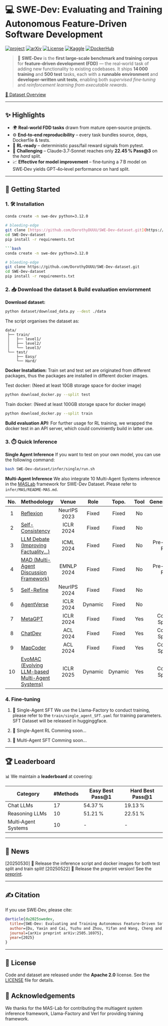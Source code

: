 # 💻 SWE‑Dev: Evaluating and Training Autonomous Feature‑Driven Software Development

[![project](https://img.shields.io/badge/project-Page-blue)](https://justlittlewhite.github.io/SWE-Dev/)
[![arXiv](https://img.shields.io/badge/arXiv-2505.16975-b31b1b.svg)](https://arxiv.org/abs/2505.16975)
[![License](https://img.shields.io/badge/license-Apache%202.0-green.svg)](LICENSE)
[![Kaggle](https://img.shields.io/badge/Kaggle-dataset-blue.svg)](https://www.kaggle.com/datasets/dorothydu/fdd-bench)
[![DockerHub](https://img.shields.io/badge/DockerHub-repository-blue.svg)](https://hub.docker.com/repository/docker/dorothyduuu/swe-dev/general)

> 🎯 **SWE‑Dev** is the **first large‑scale benchmark and training corpus** for **feature‑driven development (FDD)** — the real‑world task of adding new functionality to existing codebases.
> It ships **14 000 training** and **500 test** tasks, each with a **runnable environment** and **developer‑written unit tests**, enabling both *supervised fine‑tuning* and *reinforcement learning from executable rewards*.

[📄 Dataset Overview](assets/overview.pdf)

---

## ✨ Highlights

* 🌍 **Real‑world FDD tasks** drawn from mature open‑source projects.
* ⚙️ **End‑to‑end reproducibility** – every task bundles source, deps, Dockerfile & tests.
* 🤖 **RL‑ready** – deterministic pass/fail reward signals from pytest.
* 💪 **Challenging** – Claude‑3.7‑Sonnet reaches only **22.45 % Pass\@3** on the *hard* split.
* 📈 **Effective for model improvement** – fine‑tuning a 7 B model on SWE‑Dev yields GPT‑4o‑level performance on hard split.

---

## 🚀 Getting Started

### 1. 🛠️ Installation

```bash
conda create -n swe-dev python=3.12.0

# bleeding‑edge
git clone [https://github.com/DorothyDUUU/SWE-Dev-dataset.git](https://github.com/DorothyDUUU/SWE-Dev-dataset.git)
cd SWE-Dev-dataset
pip install -r requirements.txt

```bash
conda create -n swe-dev python=3.12.0

# bleeding‑edge
git clone https://github.com/DorothyDUUU/SWE-Dev-dataset.git
cd SWE-Dev-dataset
pip install -r requirements.txt
```
### 2. 📥 Download the dataset & Build evaluation enviornment
**Download dataset:**
```bash
python dataset/download_data.py --dest ./data
```

The script organises the dataset as:
```
data/
 ├── train/
 │   ├── level1/
 │   ├── level2/
 │   └── level3/
 └── test/
     ├── Easy/
     └── Hard/
```

**Docker Installation:**
Train set and test set are originated from different packages, thus the packages are installed in different docker images.

Test docker: (Need at least 10GB storage space for docker image)
```bash
python download_docker.py --split test
```
Train docker: (Need at least 100GB storage space for docker image) 
```bash
python download_docker.py --split train
```

**Build evaluation API:**
For further usage for RL training, we wrapped the docker test in an API server, which could conviniently build in latter use.

### 3. ⏱️ Quick Inference
**Single Agent Inference**
If you want to test on your own model, you can use the following command:
```bash
bash SWE-Dev-dataset/infer/single/run.sh
```

**Multi-Agent Inference**
We also integrate 10 Multi-Agent Systems inference in the [MASLab](https://github.com/MASWorks/MASLab) framework for SWE-Dev Dataset. Please refer to `infer/MAS/README-MAS.md`.

| No. | Methodology                                                                                     | Venue        | Role    | Topo.   | Tool | Generalization    |
|:---:|:------------------------------------------------------------------------------------------------|:------------:|:-------:|:-------:|:----:|:-----------------:|
| 1   | [Reflexion](https://arxiv.org/abs/2303.11366)                                                   | NeurIPS 2023 | Fixed   | Fixed   | No   | Yes               |
| 2   | [Self-Consistency](https://arxiv.org/abs/2203.11171)                                            | ICLR 2024    | Fixed   | Fixed   | No   | Yes               |
| 3   | [LLM Debate (Improving Factuality...)](https://arxiv.org/abs/2305.14325)                         | ICML 2024    | Fixed   | Fixed   | No   | Pre-defined Roles |
| 4   | [MAD (Multi-Agent Discussion Framework)](https://arxiv.org/abs/2402.18034)                       | EMNLP 2024   | Fixed   | Fixed   | No   | Pre-defined Roles |
| 5   | [Self-Refine](https://arxiv.org/abs/2303.17651)                                                  | NeurIPS 2024 | Fixed   | Fixed   | No   | Yes               |
| 6   | [AgentVerse](https://openreview.net/forum?id=qPrrV093o0)                                         | ICLR 2024    | Dynamic | Fixed   | No   | Yes               |
| 7   | [MetaGPT](https://openreview.net/forum?id=VtmBAGCN7o)                                           | ICLR 2024    | Fixed   | Fixed   | Yes  | Coding-Specific   |
| 8   | [ChatDev](https://arxiv.org/abs/2307.07924)                                                      | ACL 2024     | Fixed   | Fixed   | Yes  | Coding-Specific   |
| 9   | [MapCoder](https://arxiv.org/abs/2405.08586)                                                      | ACL 2024     | Fixed   | Fixed   | Yes  | Coding-Specific   |
| 10  | [EvoMAC (Evolving LLM-based Multi-Agent Systems)](https://arxiv.org/abs/2405.03340)                | ICLR 2025    | Dynamic | Dynamic | Yes  | Coding-Specific   |


### 4. Fine‑tuning

1. 👤 Single-Agent SFT
    We use the Llama-Factory to conduct training, please refer to the `train/single_agent_SFT.yaml` for training parameters. SFT Dataset will be released in hugginggface.

2. 👤 Single-Agent RL
    Comming soon...

3. 👥 Multi-Agent SFT
    Comming soon...

---

## 🏆 Leaderboard

📊 We maintain a **leaderboard** at **<link >** covering:

| Category            | #Methods | Easy Best Pass\@1 | Hard Best Pass\@1 |
| ------------------- | -------- | ----------------- | ----------------- |
| Chat LLMs           | 17       | 54.37 %           | 19.13 %           |
| Reasoning LLMs      | 10       | 51.21 %           | 22.51 %           |
| Multi‑Agent Systems | 10       | -                 | -                 |

---

## 📢 News
[20250530] 🎉 Release the inference script and docker images for both test split and train split!
[20250522] 📄 Release the preprint version! See the [preprint](https://www.arxiv.org/pdf/2505.16975).

---

## ✍️ Citation

If you use SWE‑Dev, please cite:

```bibtex
@article{du2025swedev,
  title={SWE-Dev: Evaluating and Training Autonomous Feature-Driven Software Development},
  author={Du, Yaxin and Cai, Yuzhu and Zhou, Yifan and Wang, Cheng and Qian, Yu and Pang, Xianghe and Liu, Qian and Hu, Yue and Chen, Siheng},
  journal={arXiv preprint arXiv:2505.16975},
  year={2025}
}
```

---
## 📝 License

Code and dataset are released under the **Apache 2.0** license.
See the [LICENSE](LICENSE) file for details.

## 🙏 Acknowledgements
We thanks for the MAS-Lab for contributing the multiagent system inference framework, Llama-Factory and Verl for providing training framework.
